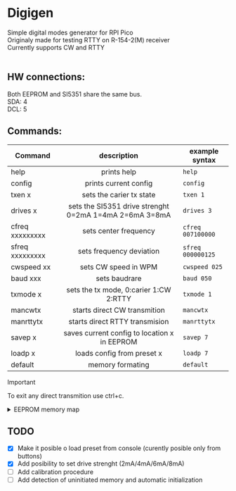# Digigen<br/>
Simple digital modes generator for RPI Pico<br/>
Originaly made for testing RTTY on R-154-2(M) receiver<br/>
Currently supports CW and RTTY<br/>
<br/>
## HW connections:<br/>
Both EEPROM and SI5351 share the same bus.<br/>
SDA: 4<br/>
DCL: 5<br/>
## Commands:

| Command | description | example syntax |
| ---- | :----: | ---- |
| help | prints help | `help` |
| config | prints current config | `config` |
| txen x | sets the carier tx state | `txen 1` |
| drives x | sets the SI5351 drive strenght 0=2mA 1=4mA 2=6mA 3=8mA | `drives 3` |
| cfreq xxxxxxxxx | sets center frequency | `cfreq 007100000` |
| sfreq xxxxxxxxx | sets frequency deviation | `sfreq 000000125` |
| cwspeed xx | sets CW speed in WPM | `cwspeed 025` |
| baud xxx | sets baudrare | `baud 050` |
| txmode x | sets the tx mode, 0:carier 1:CW 2:RTTY | `txmode 1` |
| mancwtx | starts direct CW transmition | `mancwtx` |
| manrttytx | starts direct RTTY transmision | `manrttytx` |
| savep x | saves current config to location x in EEPROM | `savep 7` |
| loadp x | loads config from preset x | `loadp 7` |
| default | memory formating | `default` |
> [!IMPORTANT]
> To exit any direct transmition use ctrl+c.


<details>

<summary>EEPROM memory map</summary>

Each preset is 64 bytes long (20 bytes used)<br/>
| mode 1B | cfreq 8B | sfreq 8B | baudrate 2B | CW_speed 1B | drive_strenght 1B |<br/>
0x0000-0x003f last config<br/>
0x0040-0x007f preset 0<br/>
0x0080-0x00bf preset 1<br/>
0x00c0-0x00ff preset 2<br/>
0x0100-0x013f preset 3<br/>
0x0140-0x017f preset 4<br/>
0x0180-0x01bf preset 5<br/>
0x01c0-0x01ff preset 6<br/>
0x0200-0x023f preset 7<br/>
0x0240-0x027f Calibration data<br/>

</details>


## TODO<br/>
- [x] Make it posible o load preset from console (curently posible only from buttons)
- [x] Add posibility to set drive strenght (2mA/4mA/6mA/8mA)
- [ ] Add calibration procedure
- [ ] Add detection of uninitiated memory and automatic initialization